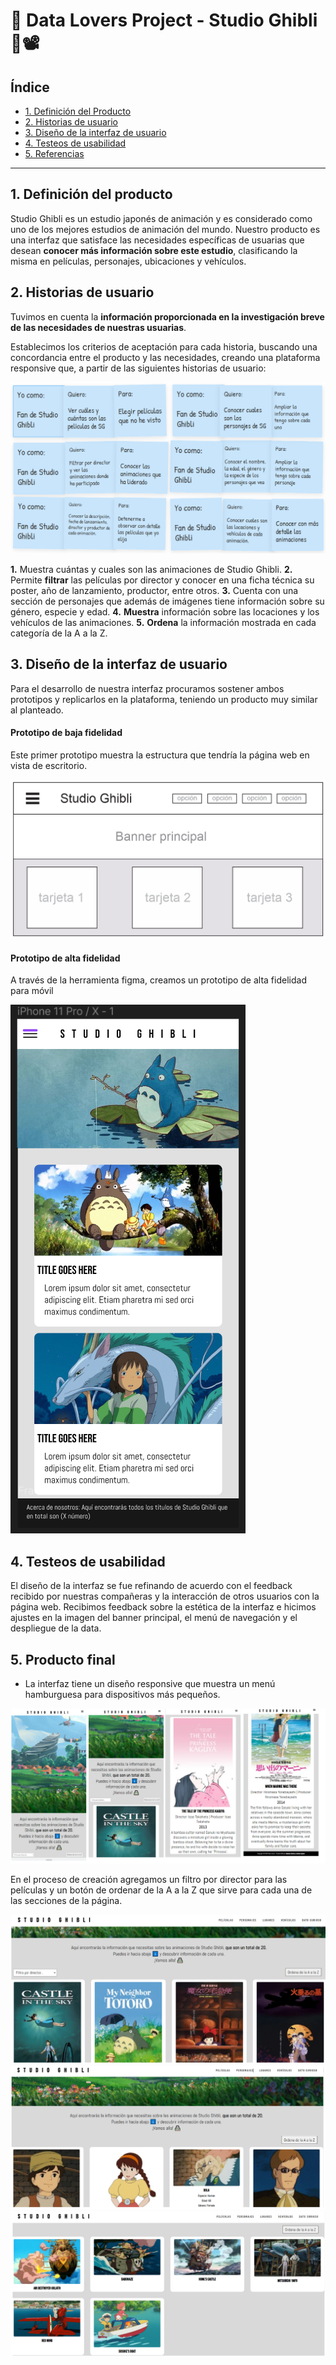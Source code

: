 #  🏯 Data Lovers Project - Studio Ghibli 🏯📽️

## Índice

* [1. Definición del Producto](#1-Definición-del-producto)
* [2. Historias de usuario](#2-Historias-de-usuario)
* [3. Diseño de la interfaz de usuario](#3-Diseño-de-la-interfaz-de-usuario)
* [4. Testeos de usabilidad](#4-Testeos-de-usabilidad)
* [5. Referencias](#5-Referencias)


***

## 1. Definición del producto

Studio Ghibli es un estudio japonés de animación y es considerado como uno de los mejores estudios de animación del mundo. Nuestro producto es una interfaz que satisface las necesidades específicas de usuarias que desean **conocer más información sobre este estudio**, clasificando la misma en películas, personajes, ubicaciones y vehículos.

## 2. Historias de usuario

Tuvimos en cuenta la **información proporcionada en la investigación breve de las necesidades de nuestras usuarias**.

Establecimos los criterios de aceptación para cada historia, buscando una concordancia entre el producto y las necesidades, creando una plataforma responsive que, a partir de las siguientes historias de usuario:

![.image](./historia-de-usuario-1.PNG)

**1.** Muestra cuántas y cuales son las animaciones de Studio Ghibli.
**2.** Permite **filtrar** las películas por director y conocer en una ficha técnica su poster, año de lanzamiento, productor, entre otros.
**3.** Cuenta con una sección de personajes que además de imágenes tiene información sobre su género, especie y edad.
**4.** **Muestra** información sobre las locaciones y los vehículos de las animaciones.
**5.** **Ordena** la información mostrada en cada categoría de la A a la Z.

## 3. Diseño de la interfaz de usuario

Para el desarrollo de nuestra interfaz procuramos sostener ambos prototipos y replicarlos en la plataforma, teniendo un producto muy similar al planteado.

#### Prototipo de baja fidelidad

Este primer prototipo muestra la estructura que tendría la página web en vista de escritorio.

![.image](./Baja-fidelidad.png)

#### Prototipo de alta fidelidad

A través de la herramienta figma, creamos un prototipo de alta fidelidad para móvil

![.image](./prototipo-alta-fidelidad-movil.PNG)

## 4. Testeos de usabilidad

El diseño de la interfaz se fue refinando de acuerdo con el feedback recibido por nuestras compañeras y la interacción de otros usuarios con la página web. Recibimos feedback sobre la estética de la interfaz e hicimos ajustes en la imagen del banner principal, el menú de navegación y el despliegue de la data.

## 5. Producto final

- La interfaz tiene un diseño responsive que muestra un menú hamburguesa para dispositivos más pequeños.  

![.image](./version-mobile.PNG)

En el proceso de creación agregamos un filtro por director para las películas y un botón de ordenar de la A a la Z que sirve para cada una de las secciones de la página.

![.image](./movies-desktop.PNG)
![.image](./characters-desktop.PNG)
![.image](./ordered-vehicles.PNG)


